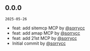 ## 0.0.0

`2025-05-26`

- feat: add sitemcp MCP by [@sorrycc](https://github.com/sorrycc)
- feat: add amap MCP by [@sorrycc](https://github.com/sorrycc)
- feat: add 21st MCP by [@sorrycc](https://github.com/sorrycc)
- Initial commit by [@sorrycc](https://github.com/sorrycc)


